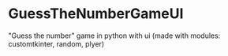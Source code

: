 # GuessTheNumberGameUI
"Guess the number" game in python with ui (made with modules: customtkinter, random, plyer)
